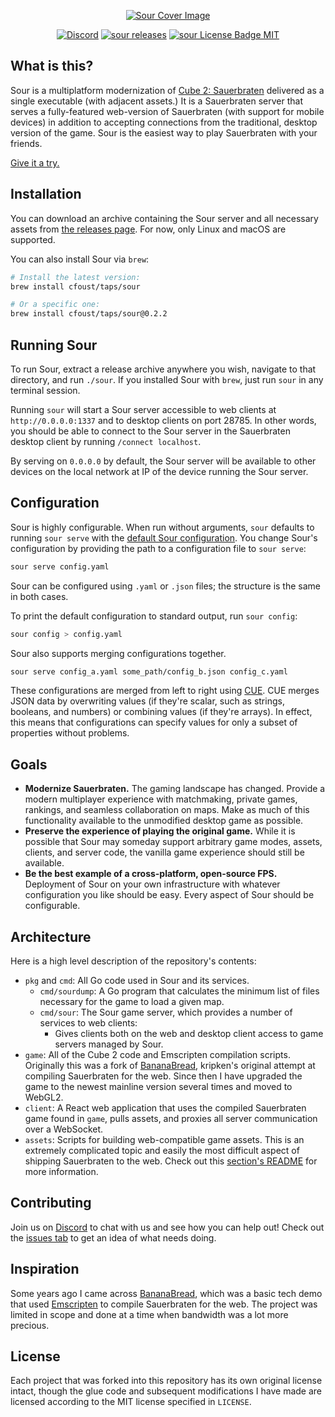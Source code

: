 <p align="center">
    <a href="https://sourga.me" target="_blank">
        <img src="gh-assets/header.png" alt="Sour Cover Image">
    </a>
</p>

<p align="center">
    <a href="https://discord.gg/WP3EbYym4M"><img src="https://img.shields.io/discord/1175485543421837455?color=5865F2&label=discord&style=flat-square" alt="Discord" /></a>
    <a href="https://github.com/cfoust/sour/releases"><img src="https://img.shields.io/github/downloads/cfoust/sour/latest/total?style=flat-square" alt="sour releases" /></a>
    <a href="https://github.com/cfoust/sour/blob/main/LICENSE"><img src="https://img.shields.io/github/license/cfoust/sour?color=48AC75&style=flat-square" alt="sour License Badge MIT" /></a>
</p>

## What is this?

Sour is a multiplatform modernization of <a target="_blank" href="http://sauerbraten.org/">Cube 2: Sauerbraten</a> delivered as a single executable (with adjacent assets.) It is a Sauerbraten server that serves a fully-featured web-version of Sauerbraten (with support for mobile devices) in addition to accepting connections from the traditional, desktop version of the game. Sour is the easiest way to play Sauerbraten with your friends.

<a target="_blank" href="https://sourga.me/">Give it a try.</a>

## Installation

You can download an archive containing the Sour server and all necessary assets from [the releases page](https://github.com/cfoust/sour/releases). For now, only Linux and macOS are supported.

You can also install Sour via `brew`:

```bash
# Install the latest version:
brew install cfoust/taps/sour

# Or a specific one:
brew install cfoust/taps/sour@0.2.2
```

## Running Sour

To run Sour, extract a release archive anywhere you wish, navigate to that directory, and run `./sour`. If you installed Sour with `brew`, just run `sour` in any terminal session.

Running `sour` will start a Sour server accessible to web clients at `http://0.0.0.0:1337` and to desktop clients on port 28785. In other words, you should be able to connect to the Sour server in the Sauerbraten desktop client by running `/connect localhost`.

By serving on `0.0.0.0` by default, the Sour server will be available to other devices on the local network at IP of the device running the Sour server.

## Configuration

Sour is highly configurable. When run without arguments, `sour` defaults to running `sour serve` with the [default Sour configuration](https://github.com/cfoust/sour/blob/main/pkg/config/default.yaml). You change Sour's configuration by providing the path to a configuration file to `sour serve`:

```bash
sour serve config.yaml
```

Sour can be configured using `.yaml` or `.json` files; the structure is the same in both cases.

To print the default configuration to standard output, run `sour config`:

```bash
sour config > config.yaml
```

Sour also supports merging configurations together.

```bash
sour serve config_a.yaml some_path/config_b.json config_c.yaml
```

These configurations are merged from left to right using [CUE](https://cuelang.org/docs/). CUE merges JSON data by overwriting values (if they're scalar, such as strings, booleans, and numbers) or combining values (if they're arrays). In effect, this means that configurations can specify values for only a subset of properties without problems.

## Goals

- **Modernize Sauerbraten.** The gaming landscape has changed. Provide a modern multiplayer experience with matchmaking, private games, rankings, and seamless collaboration on maps. Make as much of this functionality available to the unmodified desktop game as possible.
- **Preserve the experience of playing the original game.** While it is possible that Sour may someday support arbitrary game modes, assets, clients, and server code, the vanilla game experience should still be available.
- **Be the best example of a cross-platform, open-source FPS.** Deployment of Sour on your own infrastructure with whatever configuration you like should be easy. Every aspect of Sour should be configurable.

## Architecture

Here is a high level description of the repository's contents:

- `pkg` and `cmd`: All Go code used in Sour and its services.
  - `cmd/sourdump`: A Go program that calculates the minimum list of files necessary for the game to load a given map.
  - `cmd/sour`: The Sour game server, which provides a number of services to web clients:
    - Gives clients both on the web and desktop client access to game servers managed by Sour.
- `game`: All of the Cube 2 code and Emscripten compilation scripts. Originally this was a fork of [BananaBread](https://github.com/kripken/BananaBread), kripken's original attempt at compiling Sauerbraten for the web. Since then I have upgraded the game to the newest mainline version several times and moved to WebGL2.
- `client`: A React web application that uses the compiled Sauerbraten game found in `game`, pulls assets, and proxies all server communication over a WebSocket.
- `assets`: Scripts for building web-compatible game assets. This is an extremely complicated topic and easily the most difficult aspect of shipping Sauerbraten to the web. Check out this [section's README](services/assets) for more information.

## Contributing

Join us on [Discord](https://discord.gg/WP3EbYym4M) to chat with us and see how you can help out! Check out the [issues tab](https://github.com/cfoust/sour/issues) to get an idea of what needs doing.

## Inspiration

Some years ago I came across [BananaBread](https://github.com/kripken/BananaBread), which was a basic tech demo that used [Emscripten](https://emscripten.org/) to compile Sauerbraten for the web. The project was limited in scope and done at a time when bandwidth was a lot more precious.

## License

Each project that was forked into this repository has its own original license intact, though the glue code and subsequent modifications I have made are licensed according to the MIT license specified in `LICENSE`.
